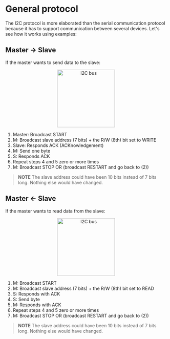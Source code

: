 # General protocol

The I2C protocol is more elaborated than the serial communication protocol because it has to support
communication between several devices. Let's see how it works using examples:

## Master -> Slave

If the master wants to send data to the slave:

<p align="center">
  <img height=180 title="I2C bus" src="https://upload.wikimedia.org/wikipedia/commons/3/3e/I2C.svg">
</p>

1. Master: Broadcast START
2. M: Broadcast slave address (7 bits) + the R/W (8th) bit set to WRITE
3. Slave: Responds ACK (ACKnowledgement)
4. M: Send one byte
5. S: Responds ACK
6. Repeat steps 4 and 5 zero or more times
7. M: Broadcast STOP OR (broadcast RESTART and go back to (2))

> **NOTE** The slave address could have been 10 bits instead of 7 bits long. Nothing else would have
> changed.

## Master <- Slave

If the master wants to read data from the slave:

<p align="center">
<img height=180 title="I2C bus" src="https://upload.wikimedia.org/wikipedia/commons/3/3e/I2C.svg">
</p>

1. M: Broadcast START
2. M: Broadcast slave address (7 bits) + the R/W (8th) bit set to READ
3. S: Responds with ACK
4. S: Send byte
5. M: Responds with ACK
6. Repeat steps 4 and 5 zero or more times
7. M: Broadcast STOP OR (broadcast RESTART and go back to (2))

> **NOTE** The slave address could have been 10 bits instead of 7 bits long. Nothing else would have
> changed.
